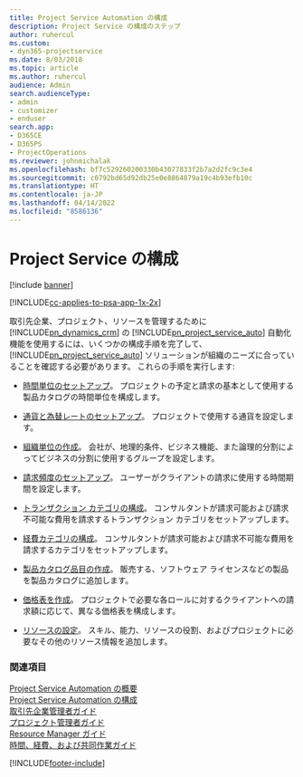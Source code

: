 ```yaml
---
title: Project Service Automation の構成
description: Project Service の構成のステップ
author: ruhercul
ms.custom:
- dyn365-projectservice
ms.date: 8/03/2018
ms.topic: article
ms.author: ruhercul
audience: Admin
search.audienceType:
- admin
- customizer
- enduser
search.app:
- D365CE
- D365PS
- ProjectOperations
ms.reviewer: johnmichalak
ms.openlocfilehash: bf7c529260200330b43077833f2b7a2d2fc9c3e4
ms.sourcegitcommit: c0792bd65d92db25e0e8864879a19c4b93efb10c
ms.translationtype: HT
ms.contentlocale: ja-JP
ms.lasthandoff: 04/14/2022
ms.locfileid: "8586136"
---
```

# <a name="configure-project-service"></a>Project Service の構成

[!include [banner](../includes/psa-now-project-operations.md)]

[!INCLUDE[cc-applies-to-psa-app-1x-2x](../includes/cc-applies-to-psa-app-1x-2x.md)]

取引先企業、プロジェクト、リソースを管理するために [!INCLUDE[pn_dynamics_crm](../includes/pn-dynamics-crm.md)] の [!INCLUDE[pn_project_service_auto](../includes/pn-project-service-auto.md)] 自動化機能を使用するには、いくつかの構成手順を完了して、[!INCLUDE[pn_project_service_auto](../includes/pn-project-service-auto.md)] ソリューションが組織のニーズに合っていることを確認する必要があります。 これらの手順を実行します:  
  
-   [時間単位のセットアップ](../psa/set-up-time-units.md)。 プロジェクトの予定と請求の基本として使用する製品カタログの時間単位を構成します。  
  
-   [通貨と為替レートのセットアップ](../psa/set-up-currencies-exchange-rates.md)。 プロジェクトで使用する通貨を設定します。  
  
-   [組織単位の作成](../psa/create-organizational-units.md)。 会社が、地理的条件、ビジネス機能、また論理的分割によってビジネスの分割に使用するグループを設定します。  
  
-   [請求頻度のセットアップ](../psa/set-up-invoice-frequencies.md)。 ユーザーがクライアントの請求に使用する時間期間を設定します。  
  
-   [トランザクション カテゴリの構成](../psa/configure-transaction-categories.md)。 コンサルタントが請求可能および請求不可能な費用を請求するトランザクション カテゴリをセットアップします。  
  
-   [経費カテゴリの構成](../psa/configure-expense-categories.md)。 コンサルタントが請求可能および請求不可能な費用を請求するカテゴリをセットアップします。  
  
-   [製品カタログ品目の作成](../psa/create-product-catalog-items.md)。 販売する、ソフトウェア ライセンスなどの製品を製品カタログに追加します。  
  
-   [価格表を作成](../psa/create-price-list.md)。 プロジェクトで必要な各ロールに対するクライアントへの請求額に応じて、異なる価格表を構成します。  
  
-   [リソースの設定](../psa/set-up-resources.md)。 スキル、能力、リソースの役割、およびプロジェクトに必要なその他のリソース情報を追加します。  
  
### <a name="see-also"></a>関連項目  
 [Project Service Automation の概要](../psa/overview.md)   
 [Project Service Automation の構成](../psa/configure.md)   
 [取引先企業管理者ガイド](../psa/account-manager-guide.md)   
 [プロジェクト管理者ガイド](../psa/project-manager-guide.md)   
 [Resource Manager ガイド](../psa/resource-manager-guide.md)   
 [時間、経費、および共同作業ガイド](../psa/time-expense-collaboration-guide.md)


[!INCLUDE[footer-include](../includes/footer-banner.md)]

